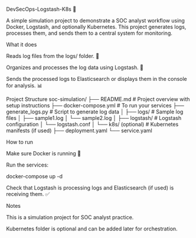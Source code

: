 DevSecOps-Logstash-K8s 🚀

A simple simulation project to demonstrate a SOC analyst workflow using Docker, Logstash, and optionally Kubernetes. This project generates logs, processes them, and sends them to a central system for monitoring.

What it does

Reads log files from the logs/ folder. 📄

Organizes and processes the log data using Logstash. 🔧

Sends the processed logs to Elasticsearch or displays them in the console for analysis. 📊

Project Structure
soc-simulation/
├── README.md                  # Project overview with setup instructions
├── docker-compose.yml         # To run your services
├── generate_logs.py           # Script to generate log data
│
├── logs/                      # Sample log files
│   ├── sample1.log
│   └── sample2.log
│
├── logstash/                  # Logstash configuration
│   └── logstash.conf
│
└── k8s/ (optional)            # Kubernetes manifests (if used)
    ├── deployment.yaml
    └── service.yaml

How to run

Make sure Docker is running 🐳

Run the services:

docker-compose up -d


Check that Logstash is processing logs and Elasticsearch (if used) is receiving them. ✅

Notes

This is a simulation project for SOC analyst practice.

Kubernetes folder is optional and can be added later for orchestration.
